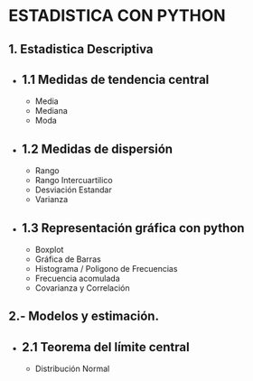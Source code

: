 # ESTADISTICA CON PYTHON

## 1. Estadistica Descriptiva

- 1.1 Medidas de tendencia central
    -

  - Media
  - Mediana
  - Moda

- 1.2 Medidas de dispersión
    -

  - Rango
  - Rango Intercuartilico
  - Desviación Estandar
  - Varianza

- 1.3 Representación gráfica con python
   -

  - Boxplot
  - Gráfica de Barras
  - Histograma / Poligono de Frecuencias
  - Frecuencia acomulada
  - Covarianza y Correlación

## 2.- Modelos y estimación.

- 2.1 Teorema del límite central
   -

  - Distribución Normal


